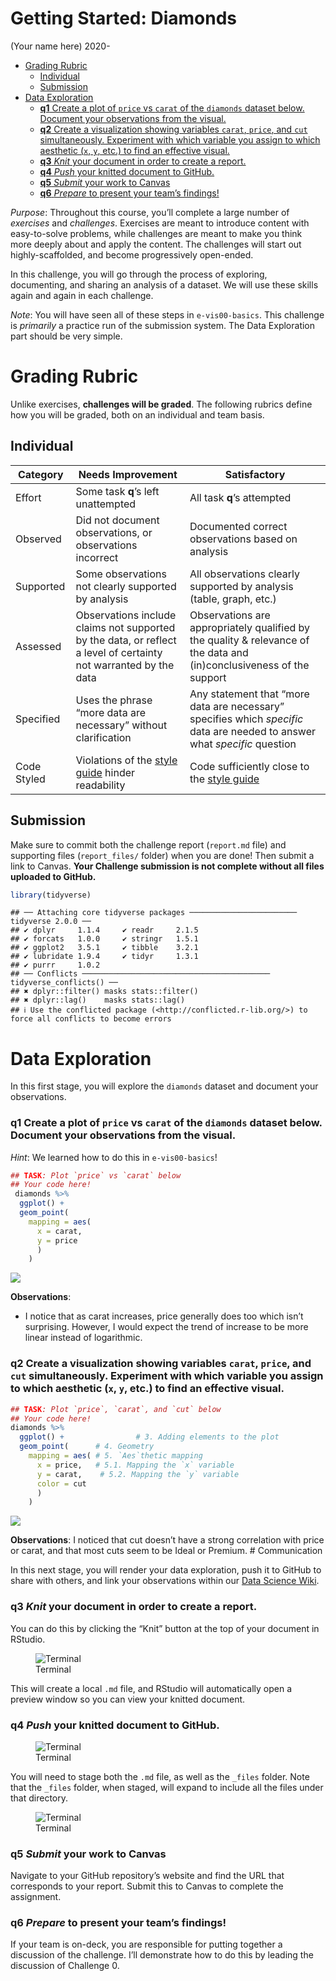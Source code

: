 Getting Started: Diamonds
================
(Your name here)
2020-

- [Grading Rubric](#grading-rubric)
  - [Individual](#individual)
  - [Submission](#submission)
- [Data Exploration](#data-exploration)
  - [**q1** Create a plot of `price` vs `carat` of the `diamonds`
    dataset below. Document your observations from the
    visual.](#q1-create-a-plot-of-price-vs-carat-of-the-diamonds-dataset-below-document-your-observations-from-the-visual)
  - [**q2** Create a visualization showing variables `carat`, `price`,
    and `cut` simultaneously. Experiment with which variable you assign
    to which aesthetic (`x`, `y`, etc.) to find an effective
    visual.](#q2-create-a-visualization-showing-variables-carat-price-and-cut-simultaneously-experiment-with-which-variable-you-assign-to-which-aesthetic-x-y-etc-to-find-an-effective-visual)
  - [**q3** *Knit* your document in order to create a
    report.](#q3-knit-your-document-in-order-to-create-a-report)
  - [**q4** *Push* your knitted document to
    GitHub.](#q4-push-your-knitted-document-to-github)
  - [**q5** *Submit* your work to
    Canvas](#q5-submit-your-work-to-canvas)
  - [**q6** *Prepare* to present your team’s
    findings!](#q6-prepare-to-present-your-teams-findings)

*Purpose*: Throughout this course, you’ll complete a large number of
*exercises* and *challenges*. Exercises are meant to introduce content
with easy-to-solve problems, while challenges are meant to make you
think more deeply about and apply the content. The challenges will start
out highly-scaffolded, and become progressively open-ended.

In this challenge, you will go through the process of exploring,
documenting, and sharing an analysis of a dataset. We will use these
skills again and again in each challenge.

*Note*: You will have seen all of these steps in `e-vis00-basics`. This
challenge is *primarily* a practice run of the submission system. The
Data Exploration part should be very simple.

<!-- include-rubric -->

# Grading Rubric

<!-- -------------------------------------------------- -->

Unlike exercises, **challenges will be graded**. The following rubrics
define how you will be graded, both on an individual and team basis.

## Individual

<!-- ------------------------- -->

| Category | Needs Improvement | Satisfactory |
|----|----|----|
| Effort | Some task **q**’s left unattempted | All task **q**’s attempted |
| Observed | Did not document observations, or observations incorrect | Documented correct observations based on analysis |
| Supported | Some observations not clearly supported by analysis | All observations clearly supported by analysis (table, graph, etc.) |
| Assessed | Observations include claims not supported by the data, or reflect a level of certainty not warranted by the data | Observations are appropriately qualified by the quality & relevance of the data and (in)conclusiveness of the support |
| Specified | Uses the phrase “more data are necessary” without clarification | Any statement that “more data are necessary” specifies which *specific* data are needed to answer what *specific* question |
| Code Styled | Violations of the [style guide](https://style.tidyverse.org/) hinder readability | Code sufficiently close to the [style guide](https://style.tidyverse.org/) |

## Submission

<!-- ------------------------- -->

Make sure to commit both the challenge report (`report.md` file) and
supporting files (`report_files/` folder) when you are done! Then submit
a link to Canvas. **Your Challenge submission is not complete without
all files uploaded to GitHub.**

``` r
library(tidyverse)
```

    ## ── Attaching core tidyverse packages ──────────────────────── tidyverse 2.0.0 ──
    ## ✔ dplyr     1.1.4     ✔ readr     2.1.5
    ## ✔ forcats   1.0.0     ✔ stringr   1.5.1
    ## ✔ ggplot2   3.5.1     ✔ tibble    3.2.1
    ## ✔ lubridate 1.9.4     ✔ tidyr     1.3.1
    ## ✔ purrr     1.0.2     
    ## ── Conflicts ────────────────────────────────────────── tidyverse_conflicts() ──
    ## ✖ dplyr::filter() masks stats::filter()
    ## ✖ dplyr::lag()    masks stats::lag()
    ## ℹ Use the conflicted package (<http://conflicted.r-lib.org/>) to force all conflicts to become errors

# Data Exploration

<!-- -------------------------------------------------- -->

In this first stage, you will explore the `diamonds` dataset and
document your observations.

### **q1** Create a plot of `price` vs `carat` of the `diamonds` dataset below. Document your observations from the visual.

*Hint*: We learned how to do this in `e-vis00-basics`!

``` r
## TASK: Plot `price` vs `carat` below
## Your code here!
 diamonds %>% 
  ggplot() +          
  geom_point(     
    mapping = aes( 
      x = carat,  
      y = price    
      )
    )
```

![](c00-diamonds-assignment_files/figure-gfm/q1-task-1.png)<!-- -->

**Observations**:

- I notice that as carat increases, price generally does too which isn’t
  surprising. However, I would expect the trend of increase to be more
  linear instead of logarithmic.

### **q2** Create a visualization showing variables `carat`, `price`, and `cut` simultaneously. Experiment with which variable you assign to which aesthetic (`x`, `y`, etc.) to find an effective visual.

``` r
## TASK: Plot `price`, `carat`, and `cut` below
## Your code here!
diamonds %>% 
  ggplot() +                # 3. Adding elements to the plot
  geom_point(      # 4. Geometry
    mapping = aes( # 5. `Aes`thetic mapping
      x = price,   # 5.1. Mapping the `x` variable
      y = carat,    # 5.2. Mapping the `y` variable
      color = cut
      )
    )
```

![](c00-diamonds-assignment_files/figure-gfm/q2-task-1.png)<!-- -->

**Observations**: I noticed that cut doesn’t have a strong correlation
with price or carat, and that most cuts seem to be Ideal or Premium. \#
Communication
<!-- -------------------------------------------------- -->

In this next stage, you will render your data exploration, push it to
GitHub to share with others, and link your observations within our [Data
Science
Wiki](https://olin-data-science.fandom.com/wiki/Olin_Data_Science_Wiki).

### **q3** *Knit* your document in order to create a report.

You can do this by clicking the “Knit” button at the top of your
document in RStudio.

<figure>
<img src="./images/c00-knit.png" alt="Terminal" />
<figcaption aria-hidden="true">Terminal</figcaption>
</figure>

This will create a local `.md` file, and RStudio will automatically open
a preview window so you can view your knitted document.

### **q4** *Push* your knitted document to GitHub.

<figure>
<img src="./images/c00-unstaged.png" alt="Terminal" />
<figcaption aria-hidden="true">Terminal</figcaption>
</figure>

You will need to stage both the `.md` file, as well as the `_files`
folder. Note that the `_files` folder, when staged, will expand to
include all the files under that directory.

<figure>
<img src="./images/c00-staged.png" alt="Terminal" />
<figcaption aria-hidden="true">Terminal</figcaption>
</figure>

### **q5** *Submit* your work to Canvas

Navigate to your GitHub repository’s website and find the URL that
corresponds to your report. Submit this to Canvas to complete the
assignment.

### **q6** *Prepare* to present your team’s findings!

If your team is on-deck, you are responsible for putting together a
discussion of the challenge. I’ll demonstrate how to do this by leading
the discussion of Challenge 0.

